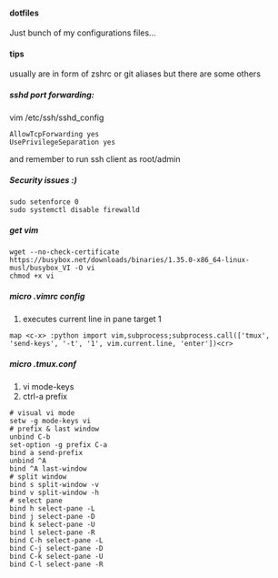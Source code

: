 #### dotfiles

Just bunch of my configurations files...

#### tips

usually are in form of zshrc or git aliases but there are some others

##### sshd port forwarding:
    
vim /etc/ssh/sshd_config 

```
AllowTcpForwarding yes
UsePrivilegeSeparation yes
```

and remember to run ssh client as root/admin


##### Security issues :)

```
sudo setenforce 0
sudo systemctl disable firewalld
```


##### get vim

```
wget --no-check-certificate https://busybox.net/downloads/binaries/1.35.0-x86_64-linux-musl/busybox_VI -O vi
chmod +x vi
```

##### micro .vimrc config 

1. <c-x> executes current line in pane target 1

```
map <c-x> :python import vim,subprocess;subprocess.call(['tmux', 'send-keys', '-t', '1', vim.current.line, 'enter'])<cr>
```

##### micro .tmux.conf

1. vi mode-keys
2. ctrl-a prefix    
 
```
# visual vi mode
setw -g mode-keys vi
# prefix & last window
unbind C-b
set-option -g prefix C-a
bind a send-prefix
unbind ^A
bind ^A last-window
# split window
bind s split-window -v
bind v split-window -h
# select pane
bind h select-pane -L
bind j select-pane -D
bind k select-pane -U
bind l select-pane -R
bind C-h select-pane -L
bind C-j select-pane -D
bind C-k select-pane -U
bind C-l select-pane -R
```
